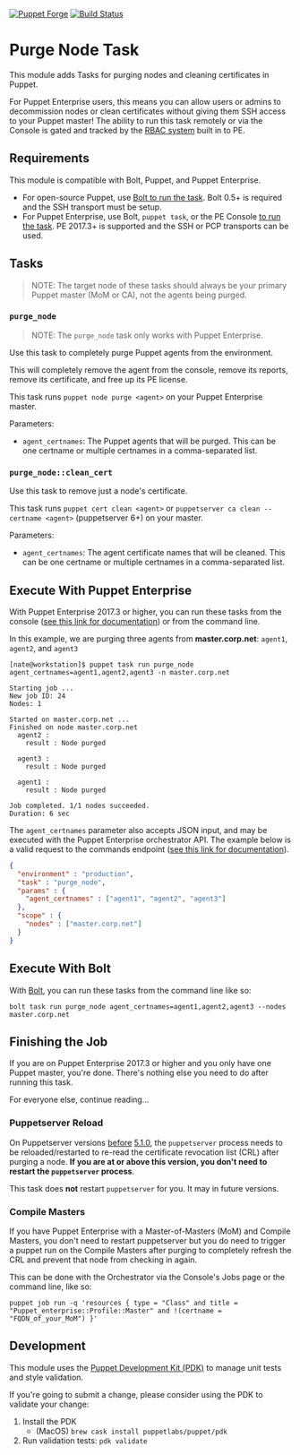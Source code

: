 [![Puppet Forge](https://img.shields.io/puppetforge/v/nate/purge_node.svg)](https://forge.puppetlabs.com/nate/purge_node)
[![Build Status](https://travis-ci.org/natemccurdy/puppet-purge_node.svg?branch=master)](https://travis-ci.org/natemccurdy/puppet-purge_node)

# Purge Node Task

This module adds Tasks for purging nodes and cleaning certificates in Puppet.

For Puppet Enterprise users, this means you can allow users or admins to decommission nodes or clean certificates without giving them SSH access to your Puppet master! The ability to run this task remotely or via the Console is gated and tracked by the [RBAC system](https://puppet.com/docs/pe/2017.3/rbac/managing_access.html) built in to PE.

## Requirements

This module is compatible with Bolt, Puppet, and Puppet Enterprise.

* For open-source Puppet, use [Bolt to run the task](https://puppet.com/docs/bolt/0.x/running_tasks_and_plans_with_bolt.html). Bolt 0.5+ is required and the SSH transport must be setup.
* For Puppet Enterprise, use Bolt, `puppet task`,  or the PE Console [to run the task](https://puppet.com/docs/pe/2017.3/orchestrator/running_tasks.html). PE 2017.3+ is supported and the SSH or PCP transports can be used.

## Tasks

> NOTE: The target node of these tasks should always be your primary Puppet master (MoM or CA), not the agents being purged.

### `purge_node`

> NOTE: The `purge_node` task only works with Puppet Enterprise.

Use this task to completely purge Puppet agents from the environment.

This will completely remove the agent from the console, remove its reports, remove its certificate, and free up its PE license.

This task runs `puppet node purge <agent>` on your Puppet Enterprise master.

Parameters:

* `agent_certnames`: The Puppet agents that will be purged. This can be one certname or multiple certnames in a comma-separated list.

### `purge_node::clean_cert`

Use this task to remove just a node's certificate.

This task runs `puppet cert clean <agent>` or `puppetserver ca clean --certname <agent>` (puppetserver 6+) on your master.

Parameters:

* `agent_certnames`: The agent certificate names that will be cleaned. This can be one certname or multiple certnames in a comma-separated list.

## Execute With Puppet Enterprise

With Puppet Enterprise 2017.3 or higher, you can run these tasks from the console ([see this link for documentation](https://puppet.com/docs/pe/2017.3/orchestrator/running_tasks_in_the_console.html)) or from the command line.

In this example, we are purging three agents from **master.corp.net**: `agent1`, `agent2`, and `agent3`

```shell
[nate@workstation]$ puppet task run purge_node agent_certnames=agent1,agent2,agent3 -n master.corp.net

Starting job ...
New job ID: 24
Nodes: 1

Started on master.corp.net ...
Finished on node master.corp.net
  agent2 :
    result : Node purged

  agent3 :
    result : Node purged

  agent1 :
    result : Node purged

Job completed. 1/1 nodes succeeded.
Duration: 6 sec
```

The `agent_certnames` parameter also accepts JSON input, and may be executed with the Puppet Enterprise orchestrator API. The example below is a valid request to the commands endpoint ([see this link for documentation](https://puppet.com/docs/pe/2017.3/orchestrator_api_commands_endpoint.html)).

```json
{
  "environment" : "production",
  "task" : "purge_node",
  "params" : {
    "agent_certnames" : ["agent1", "agent2", "agent3"]
  },
  "scope" : {
    "nodes" : ["master.corp.net"]
  }
}
```

## Execute With Bolt

With [Bolt](https://puppet.com/docs/bolt/0.x/running_tasks_and_plans_with_bolt.html), you can run these tasks from the command line like so:

```shell
bolt task run purge_node agent_certnames=agent1,agent2,agent3 --nodes master.corp.net
```

## Finishing the Job

If you are on Puppet Enterprise 2017.3 or higher and you only have one Puppet master, you're done. There's nothing else you need to do after running this task.

For everyone else, continue reading...

### Puppetserver Reload

On Puppetserver versions [before](https://puppet.com/docs/puppetserver/5.1/release_notes.html#new-feature-automatic-crl-refresh-on-certificate-revocation) [5.1.0](https://tickets.puppetlabs.com/browse/SERVER-1933), the `puppetserver` process needs to be reloaded/restarted to re-read the certificate revocation list (CRL) after purging a node. **If you are at or above this version, you don't need to restart the `puppetserver` process**.

This task does **not** restart `puppetserver` for you. It may in future versions.

### Compile Masters

If you have Puppet Enterprise with a Master-of-Masters (MoM) and Compile Masters, you don't need to restart puppetserver but you do need to trigger a puppet run on the Compile Masters after purging to completely refresh the CRL and prevent that node from checking in again.

This can be done with the Orchestrator via the Console's Jobs page or the command line, like so:

```shell
puppet job run -q 'resources { type = "Class" and title = "Puppet_enterprise::Profile::Master" and !(certname = "FQDN_of_your_MoM") }'
```

## Development

This module uses the [Puppet Development Kit (PDK)](https://puppet.com/docs/pdk/1.x/pdk.html) to manage unit tests and style validation.

If you're going to submit a change, please consider using the PDK to validate your change:

1. Install the PDK
    * (MacOS) `brew cask install puppetlabs/puppet/pdk`
1. Run validation tests: `pdk validate`

